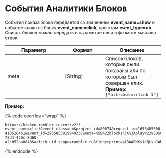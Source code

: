 # События Аналитики Блоков

События показа блока передается со значением **event\_name=show** и событие клика по блоку **event\_name=click**, при этом **event\_type=ub**. Список блоков можно передать в параметре meta в формате массива строк.

<table><thead><tr><th width="216">Параметр</th><th width="141.33333333333331">Формат</th><th>Описание</th></tr></thead><tbody><tr><td>meta</td><td>[String]</td><td>Список блоков, который были показаны или по которым был совершен клик. <br><strong>Пример:</strong> <code>["attribute::link_1"]</code></td></tr></tbody></table>

**Пример:**

{% code overflow="wrap" %}
```
https://kraken.rambler.ru/cnt/v2/?event_name=click&event_class=ub&project_id=80674&request_id=1653485500.501-410526461&event_id=2955855019949337&meta=%5B%22blocks%3A%3Aplay%22%5D&url=http%3A%2F%rambler.ru%3A4000%2F&session_id=237994821_1653484835442&session_number=40&session_event_number=20&top100_id=t1.7436868.1783481600.1643968662923&adtech_uid=17b92f10-73d4-420c-8d60-a2cb52aa0843&adtech_uid_scope=rambler.ru&fingerprint=pA8AAENKs1dQLsnJAbxfJwA%3D&fingerprint_ip=pA8AAENKs1eK%2FEUzAaosKwA%3D&version=2.2.3&counter_type
```
{% endcode %}
